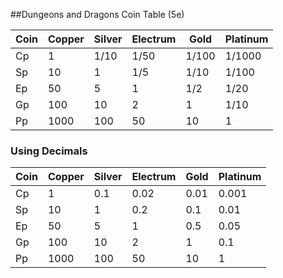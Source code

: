 ##Dungeons and Dragons Coin Table (5e)

| Coin | Copper | Silver | Electrum | Gold  | Platinum |
|------|--------|--------|----------|-------|----------|
| Cp   | 1      | 1/10   | 1/50     | 1/100 | 1/1000   |
| Sp   | 10     | 1      | 1/5      | 1/10  | 1/100    |
| Ep   | 50     | 5      | 1        | 1/2   | 1/20     |
| Gp   | 100    | 10     | 2        | 1     | 1/10     |
| Pp   | 1000   | 100    | 50       | 10    | 1        |


### Using Decimals
| Coin | Copper | Silver | Electrum | Gold | Platinum |
|------|--------|--------|----------|------|----------|
| Cp   | 1      | 0.1    | 0.02     | 0.01 | 0.001    |
| Sp   | 10     | 1      | 0.2      | 0.1  | 0.01     |
| Ep   | 50     | 5      | 1        | 0.5  | 0.05     |
| Gp   | 100    | 10     | 2        | 1    | 0.1      |
| Pp   | 1000   | 100    | 50       | 10   | 1        |
